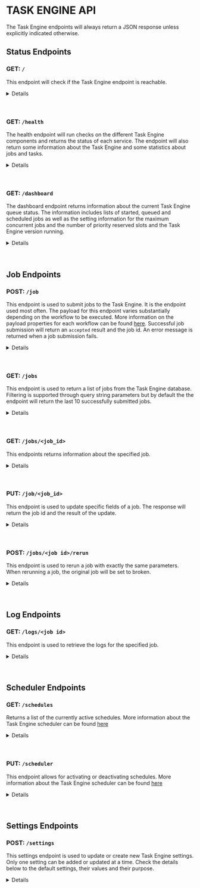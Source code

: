 # TASK ENGINE API

The Task Engine endpoints will always return a JSON response unless explicitly indicated otherwise.

## Status Endpoints

### GET: `/`

This endpoint will check if the Task Engine endpoint is reachable.

<details>

<summary>Details</summary>
<br />

**Requires Authentication: No**<br />
**Required Headers: None** <br />
**Optional Headers: None**

```json
{
    "result": "alive"
}
```

</details><br /><br />

### GET: `/health`

The health endpoint will run checks on the different Task Engine components and returns the status of each service. The endpoint will also return some information about the Task Engine and some statistics about jobs and tasks.

<details>

<summary>Details</summary>
<br />

**Requires Authentication: Yes**<br />
**Required Headers:**

- `client` - client name, required for authentication
- `api-key` - required for authentication
 
**Optional Headers: None**

Successful Response:

```json
{
    "version": "1.169.3", // Task Engine version
    "databases": {
        "redis": "OK",
        "postgres": "OK"
    },
    "queues": {
        "windows_capture": {
            "workers": 12,
            "working": 0,
            "pending": 0
        },
        "scheduler": {
            "workers": 1,
            "working": 0,
            "pending": 0
        },
        "work": {
            "workers": 9,
            "working": 0,
            "pending": 0
        },
        "controller": {
            "workers": 1,
            "working": 0,
            "pending": 0
        },
        "callback": {
            "workers": 2,
            "working": 0,
            "pending": 0
        }
    },
    "tasks": {
        "failed": 0,
        "pending": 0,
        "processed": 987654321
    },
    "jobs": {
        "completed": 12345,
        "failed": 65,
        "pending": 0,
        "broken": 20,
        "queued": 4,
        "started": 8,
        "scheduled": 7,
        "max_jobs": 8,
        "priority_slots": 3
    }
}
```

500 - Error Response:

```json
{
    "error": "<error message>"
}
```

</details><br /><br />

### GET: `/dashboard`

The dashboard endpoint returns information about the current Task Engine queue status. The information includes lists of started, queued and scheduled jobs as well as the setting information for the maximum concurrent jobs and the number of priority reserved slots and the Task Engine version running.

<details>

<summary>Details</summary>
<br />

**Requires Authentication: No**<br />
**Required Headers:None**<br />
**Optional Headers:**

- `client` - client name, used to filter by client-name in multi-tenant setups.

```json
{
    "max_jobs": 2,
    "priority_slots": 0,
    "started": [
        {
            "id": 123,
            "client": "demo-client",
            "workflow": "vodcapture",
            "priority": 5,
            "position": 1,
            "created_at": "2019-11-29T10:47:50.431Z",
            "updated_at": "2020-07-13T09:44:48.451Z",
            "queue_state": "started",
            "failed": false,
            "run_at": "2020-11-29T18:00:30.000Z"
        },
        {
            "id": 124,
            "client": "demo-client",
            "workflow": "vodcapture",
            "priority": 5,
            "position": 1,
            "created_at": "2020-06-19T15:23:36.197Z",
            "updated_at": "2020-09-07T15:28:12.034Z",
            "queue_state": "started",
            "failed": false,
            "run_at": "2030-06-19T17:00:30.000Z"
        }
    ],
    "queued": [
        {
            "id": 125,
            "client": "demo-client",
            "workflow": "vodcapture",
            "priority": 6,
            "position": 1,
            "created_at": "2019-11-29T10:47:50.431Z",
            "updated_at": "2020-07-13T09:44:48.451Z",
            "queue_state": "queued",
            "failed": false,
            "run_at": "2020-11-29T18:00:30.000Z"
        },
        {
            "id": 126,
            "client": "demo-client",
            "workflow": "vodcapture",
            "priority": 6,
            "position": 1,
            "created_at": "2020-06-19T15:23:36.197Z",
            "updated_at": "2020-09-07T15:28:12.034Z",
            "queue_state": "queued",
            "failed": false,
            "run_at": "2030-06-19T17:00:30.000Z"
        }
    ],
    "scheduled": [
        {
            "id": 122,
            "client": "demo-client",
            "workflow": "vodcapture",
            "priority": 5,
            "position": 1,
            "created_at": "2020-07-13T09:49:27.086Z",
            "updated_at": "2020-07-13T09:49:27.206Z",
            "queue_state": "scheduled",
            "failed": false,
            "run_at": "2030-06-19T17:00:30.000Z"
        }
    ],
    "version": "1.169.3"
}
```

</details><br /><br />

## Job Endpoints

### POST: `/job`

This endpoint is used to submit jobs to the Task Engine. It is the endpoint used most often. The payload for this endpoint varies substantially depending on the workflow to be executed. More information on the payload properties for each workflow can be found [here](TaskEngineWorkflows.html). Successful job submission will return an `accepted` result and the job id. An error message is returned when a job submission fails.

<details>

<summary>Details</summary>
<br />

**Requires Authentication: Yes**<br />
**Required Headers:**

- `client` - client name, required for authentication
- `api-key` - required for authentication
- `Content-Type` - set to `application/json`

**Optional Headers: None**

Successful Response:

```json
{
    "id": "123", // job id
    "result": "accepted"
}
```

400 - Error Response:

```json
{
    "id": "123", // job id
    "error": "<error message>"
}
```

500 - Error Response:

```text
    "Unable to create job request"
```

</details><br /><br />

### GET: `/jobs`

This endpoint is used to return a list of jobs from the Task Engine database. Filtering is supported through query string parameters but by default the the endpoint will return the last 10 successfully submitted jobs.

<details>

<summary>Details</summary>
<br />

**Requires Authentication: No**<br />
**Required Headers: None**<br />
**Optional Headers:None**<br />
**Query String Parameters:**

- `items` - the maximum number of jobs to return
- `order_by` - field used to order the query by a job property
- `asc` - filed used to order the results in ascending order. Accepts 1 (true) or 0 (false)
- `state` - filter by job state. The ID needs to be specified
  - 0 - queued
  - 1 - started
  - 2 - completed
  - 3 - pending
  - 4 - broken
  - 5 - scheduled
  - 6 - paused
- `from` - used to filter by date range, based on the job creation date
- `to` - used to filter by date range, based on the job creation date
- `failed` - filter to only returned failed jobs. If used with a state, jobs will only be returned if state is set to 2 (completed)
- `search` - a search term used to filter by eg. the content id for a submitted job
- `job_ids` - comma separated job ids
- `client` - client name to filter by

Successful response for `/jobs?limit=3&client=demo-client&state=2`

```json
[
    {
        "id": 123,
        "client": "demo-client",
        "workflow": "vodcapture",
        "priority": 5,
        "position": 1,
        "created_at": "2020-09-24T11:55:33.755Z",
        "updated_at": "2020-09-24T12:17:33.566Z",
        "queue_state": "completed",
        "failed": false,
        "run_at": "2020-09-24T11:55:33.755Z"
    },
    {
        "id": 114,
        "client": "demo-client",
        "workflow": "vodcapture",
        "priority": 5,
        "position": 1,
        "created_at": "2020-09-24T11:55:32.971Z",
        "updated_at": "2020-09-24T12:05:18.937Z",
        "queue_state": "completed",
        "failed": false,
        "run_at": "2020-09-24T11:55:32.971Z"
    },
    {
        "id": 102,
        "client": "demo-client",
        "workflow": "vodcapture",
        "priority": 5,
        "position": 1,
        "created_at": "2020-09-24T11:55:32.031Z",
        "updated_at": "2020-09-24T12:18:33.641Z",
        "queue_state": "completed",
        "failed": false,
        "run_at": "2020-09-24T11:55:32.031Z"
    }
]
```

400 - Error Response:

```json
{
    "error": "<error message>"
}
```

</details><br /><br />

### GET: `/jobs/<job_id>`

This endpoints returns information about the specified job.

<details>

<summary>Details</summary>
<br />

**Requires Authentication: No**<br />
**Required Headers: None**<br />
**Optional Headers: None**

Successful response for `/jobs/123`

```json
{
    "id": 123,
    "client": "demo-client",
    "workflow": "vodstream",
    "priority": 5,
    "position": 1,
    "top_of_queue": false,
    "parameters": {
        "content_id": "832751d6-f94f-44b3-b30d-0281bebfb0ea",
        "output_folder": "832751d6-f94f-44b3-b30d-0281bebfb0ea",
        "clips": [
            {
                "source": "http://demo.video.stream/live/41f7b71b-fd1a-431e-ab07-0e39909d4fd1/live.isml/Manifest",
                "start": "2019-09-18T16:55:53.000",
                "end": "2019-09-18T17:08:20.520"
            }
        ],
        "encrypted": false,
        "frame_accurate": true,
        "copy_ts": true,
        "rest_endpoints": [
            "https://vis.controlhub.demo-client.vualto.com/api/event/vuflow/taskenginecallback",
            "https://admin.controlhub.demo-client.vualto.com/vod/PublishVuflowData"
        ],
        "generate_vod": true,
        "create_thumbnail": true,
        "thumbnail_time": "00:04:03.120",
        "generate_mp4": false,
        "create_dref": true,
        "mezzanine": true,
        "apply_track_properties": false
    },
    "created_at": "2019-09-18T17:13:47.713Z",
    "updated_at": "2019-09-18T17:16:05.215Z",
    "queue_state": "completed",
    "failed": false,
    "run_at": "2019-09-18T17:13:47.713Z"
}
```

400 - Error Response:

```json
{
    "error": "<error message>"
}
```

</details><br /><br />

### PUT: `/job/<job_id>`

This endpoint is used to update specific fields of a job. The response will return the job id and the result of the update.

<details>

<summary>Details</summary>
<br />

**Requires Authentication: Yes**<br />
**Required Headers:**

- `client` - client name, required for authentication
- `api-key` - required for authentication
- `Content-Type` - set to `application/json`

**Optional Headers: None**

The list of job fields that can be updated:

- `queue_state` - The queue state for a job can be updated. This can be used to pause or break a job by specifying the values `paused` or `broken` respectively
- `run_at` - Updating the run_at field for a job changes when the job will be queued. The date must be in UTC and in the following format `yyyy-MM-ddTHH:mm:ss.fff`
- `priority` - Updating the priority for a job. More information on job priority can be found [here](TaskEngineWorkflowFeatures.html#priority)
- `sempahore_url` - This url can be used as part of the scheduling process. More information on the semaphore url can be found [here](TaskEngineWorkflowFeatures.html#semaphore-url)

Sample payload:

```json
{
    "client": "demo-client",
    "priority": "2",
    "run_at": "2020-09-09T14:30:00.000"
}
```

Successful Response:

```json
{
    "id": "<job id>",
    "result": "Performed updates: <list of updates>"
}
```

400 - Error Response:

```json
{
    "id": "<job id>",
    "error": "<error message>"
}
```

</details><br /><br />

### POST: `/jobs/<job id>/rerun`

This endpoint is used to rerun a job with exactly the same parameters. When rerunning a job, the original job will be set to broken.

<details>

<summary>Details</summary>
<br />

**Requires Authentication: Yes**<br />
**Required Headers:**

- `client` - client name, required for authentication
- `api-key` - required for authentication

**Optional Headers: None**

Successful Response:

```json
{
    "id": "<job id>",
    "result": "accepted"
}
```

400 - Error Response:

```json
{
    "error": "<error message>"
}
```

</details><br /><br />

## Log Endpoints

### GET: `/logs/<job id>`

This endpoint is used to retrieve the logs for the specified job.

<details>

<summary>Details</summary>
<br />

**Requires Authentication: No**<br />
**Required Headers:**

- `Accept` - set to `application/json`

**Optional Headers: None**

Successful Response:

```json
[
    {
        "id": 691464,
        "job_id": 123,
        "severity": 1,
        "severity_description": "INFO",
        "progname": "api",
        "message": "{\"path\":\"POST /job\",\"remote_addr\":\"99.80.104.160\",\"headers\":{\"HTTP_VERSION\":\"HTTP/1.1\",\"HTTP_X_AUTH_KEY\":\"********************************3e2d\",\"HTTP_API_KEY\":\"********************************3e2d\",\"HTTP_X_API_KEY\":\"********************************3e2d\",\"HTTP_ACCEPT\":\"application/json, application/xml, text/json, text/x-json, text/javascript, text/xml\",\"HTTP_USER_AGENT\":\"RestSharp/106.3.1.0\",\"HTTP_HOST\":\"taskengine.demo-client.vualto.com\",\"HTTP_ACCEPT_ENCODING\":\"gzip, deflate\"},\"parameters\":{\"client\":\"demo-client\",\"parameters\":{\"folder\":\"a40fdaff-f904-4ea5-b893-a89152708952\",\"content_id\":\"a40fdaff-f904-4ea5-b893-a89152708952\",\"rest_endpoints\":[\"https://vis.controlhub.demo-client.vualto.com/api/event/vuflow/taskenginecallback\",\"https://admin.controlhub.demo-client.vualto.com/vod/PublishVuflowData\"]},\"job\":{\"workflow\":\"drmswitch\"}},\"payload\":\"job_created\"}",
        "created_at": "2020-07-06T12:48:49.591Z",
        "updated_at": "2020-07-06T12:48:49.591Z",
        "task_id": 0,
        "visible": true
    },
    {
        "id": 691465,
        "job_id": 123,
        "severity": 1,
        "severity_description": "INFO",
        "progname": "worker",
        "message": "No client definitions. Using common definitions.",
        "created_at": "2020-07-06T12:48:50.079Z",
        "updated_at": "2020-07-06T12:48:50.079Z",
        "task_id": 24100,
        "visible": true
    },
    {
        "id": 691466,
        "job_id": 123,
        "severity": 1,
        "severity_description": "INFO",
        "progname": "worker",
        "message": "Task 'get_filenames' started",
        "created_at": "2020-07-06T12:48:50.089Z",
        "updated_at": "2020-07-06T12:48:50.089Z",
        "task_id": 24100,
        "visible": true
    },
    {
        "id": 691469,
        "job_id": 123,
        "severity": 1,
        "severity_description": "INFO",
        "progname": "worker",
        "message": "Root key: output_root Root Folder: content/vod",
        "created_at": "2020-07-06T12:48:50.110Z",
        "updated_at": "2020-07-06T12:48:50.110Z",
        "task_id": 24100,
        "visible": true
    },
    {
        "id": 691470,
        "job_id": 123,
        "severity": 1,
        "severity_description": "INFO",
        "progname": "worker",
        "message": "'get_filenames' completed successfully",
        "created_at": "2020-07-06T12:48:50.204Z",
        "updated_at": "2020-07-06T12:48:50.204Z",
        "task_id": 24100,
        "visible": true
    },
    {
        "id": 691474,
        "job_id": 123,
        "severity": 1,
        "severity_description": "INFO",
        "progname": "callback",
        "message": "No client definitions. Using common definitions.",
        "created_at": "2020-07-06T12:48:51.100Z",
        "updated_at": "2020-07-06T12:48:51.100Z",
        "task_id": 24100,
        "visible": true
    },
    {
        "id": 691476,
        "job_id": 123,
        "severity": 1,
        "severity_description": "INFO",
        "progname": "worker",
        "message": "No client definitions. Using common definitions.",
        "created_at": "2020-07-06T12:48:51.197Z",
        "updated_at": "2020-07-06T12:48:51.197Z",
        "task_id": 24101,
        "visible": true
    },
    {
        "id": 691477,
        "job_id": 123,
        "severity": 1,
        "severity_description": "INFO",
        "progname": "worker",
        "message": "Task 'prepare_switch' started",
        "created_at": "2020-07-06T12:48:51.203Z",
        "updated_at": "2020-07-06T12:48:51.203Z",
        "task_id": 24101,
        "visible": true
    },
    {
        "id": 691479,
        "job_id": 123,
        "severity": 1,
        "severity_description": "INFO",
        "progname": "worker",
        "message": "switching to DRM manifest",
        "created_at": "2020-07-06T12:48:51.211Z",
        "updated_at": "2020-07-06T12:48:51.211Z",
        "task_id": 24101,
        "visible": true
    },
    {
        "id": 691480,
        "job_id": 123,
        "severity": 1,
        "severity_description": "INFO",
        "progname": "worker",
        "message": "Activating content/vod/a40fdaff-f904-4ea5-b893-a89152708952/1594039706_9529e5b3-14f0-4b3a-bb9c-97f5615a0d96_a40fdaff-f904-4ea5-b893-a89152708952.drm. New manifest: a40fdaff-f904-4ea5-b893-a89152708952_drm_7109e03e-9a62-4cbb-858f-6d79305e2d08.ism",
        "created_at": "2020-07-06T12:48:51.213Z",
        "updated_at": "2020-07-06T12:48:51.213Z",
        "task_id": 24101,
        "visible": true
    },
    {
        "id": 691481,
        "job_id": 123,
        "severity": 1,
        "severity_description": "INFO",
        "progname": "worker",
        "message": "switching to DRM manifest",
        "created_at": "2020-07-06T12:48:51.216Z",
        "updated_at": "2020-07-06T12:48:51.216Z",
        "task_id": 24101,
        "visible": true
    },
    {
        "id": 691482,
        "job_id": 123,
        "severity": 1,
        "severity_description": "INFO",
        "progname": "worker",
        "message": "Activiating content/vod/a40fdaff-f904-4ea5-b893-a89152708952/1594039706_9529e5b3-14f0-4b3a-bb9c-97f5615a0d96_a40fdaff-f904-4ea5-b893-a89152708952_aes.drm. New manifest: a40fdaff-f904-4ea5-b893-a89152708952_drm_7109e03e-9a62-4cbb-858f-6d79305e2d08_aes.ism",
        "created_at": "2020-07-06T12:48:51.218Z",
        "updated_at": "2020-07-06T12:48:51.218Z",
        "task_id": 24101,
        "visible": true
    },
    {
        "id": 691483,
        "job_id": 123,
        "severity": 1,
        "severity_description": "INFO",
        "progname": "worker",
        "message": "De-activiating content/vod/a40fdaff-f904-4ea5-b893-a89152708952/a40fdaff-f904-4ea5-b893-a89152708952_nodrm_771f5e37-97c0-476c-a1f7-43cceeb60585.ism. New name: 1594039731_bd0c779e-a4a6-45d2-bbe9-8485b4e61703_a40fdaff-f904-4ea5-b893-a89152708952.nodrm",
        "created_at": "2020-07-06T12:48:51.220Z",
        "updated_at": "2020-07-06T12:48:51.220Z",
        "task_id": 24101,
        "visible": true
    },
    {
        "id": 691484,
        "job_id": 123,
        "severity": 1,
        "severity_description": "INFO",
        "progname": "worker",
        "message": "'prepare_switch' completed successfully",
        "created_at": "2020-07-06T12:48:51.226Z",
        "updated_at": "2020-07-06T12:48:51.226Z",
        "task_id": 24101,
        "visible": true
    },
    {
        "id": 691486,
        "job_id": 123,
        "severity": 1,
        "severity_description": "INFO",
        "progname": "callback",
        "message": "No client definitions. Using common definitions.",
        "created_at": "2020-07-06T12:48:51.366Z",
        "updated_at": "2020-07-06T12:48:51.366Z",
        "task_id": 24100,
        "visible": true
    },
    {
        "id": 691491,
        "job_id": 123,
        "severity": 1,
        "severity_description": "INFO",
        "progname": "callback",
        "message": "No client definitions. Using common definitions.",
        "created_at": "2020-07-06T12:48:51.602Z",
        "updated_at": "2020-07-06T12:48:51.602Z",
        "task_id": 24101,
        "visible": true
    },
    {
        "id": 691494,
        "job_id": 123,
        "severity": 1,
        "severity_description": "INFO",
        "progname": "worker",
        "message": "No client definitions. Using common definitions.",
        "created_at": "2020-07-06T12:48:51.820Z",
        "updated_at": "2020-07-06T12:48:51.820Z",
        "task_id": 24102,
        "visible": true
    },
    {
        "id": 691495,
        "job_id": 123,
        "severity": 1,
        "severity_description": "INFO",
        "progname": "worker",
        "message": "Task 'rename_manifests' started",
        "created_at": "2020-07-06T12:48:51.828Z",
        "updated_at": "2020-07-06T12:48:51.828Z",
        "task_id": 24102,
        "visible": true
    },
    {
        "id": 691498,
        "job_id": 123,
        "severity": 1,
        "severity_description": "INFO",
        "progname": "worker",
        "message": "Root key: output_root Root Folder: content/vod",
        "created_at": "2020-07-06T12:48:51.851Z",
        "updated_at": "2020-07-06T12:48:51.851Z",
        "task_id": 24102,
        "visible": true
    },
    {
        "id": 691499,
        "job_id": 123,
        "severity": 1,
        "severity_description": "INFO",
        "progname": "worker",
        "message": "S3 folder: content/vod/a40fdaff-f904-4ea5-b893-a89152708952, Active Manifest a40fdaff-f904-4ea5-b893-a89152708952_drm_7109e03e-9a62-4cbb-858f-6d79305e2d08.ism",
        "created_at": "2020-07-06T12:48:51.854Z",
        "updated_at": "2020-07-06T12:48:51.854Z",
        "task_id": 24102,
        "visible": true
    },
    {
        "id": 691502,
        "job_id": 123,
        "severity": 1,
        "severity_description": "INFO",
        "progname": "callback",
        "message": "No client definitions. Using common definitions.",
        "created_at": "2020-07-06T12:48:51.869Z",
        "updated_at": "2020-07-06T12:48:51.869Z",
        "task_id": 24101,
        "visible": true
    },
    {
        "id": 691512,
        "job_id": 123,
        "severity": 1,
        "severity_description": "INFO",
        "progname": "callback",
        "message": "No client definitions. Using common definitions.",
        "created_at": "2020-07-06T12:48:52.178Z",
        "updated_at": "2020-07-06T12:48:52.178Z",
        "task_id": 24102,
        "visible": true
    },
    {
        "id": 691516,
        "job_id": 123,
        "severity": 1,
        "severity_description": "INFO",
        "progname": "worker",
        "message": "'rename_manifests' completed successfully",
        "created_at": "2020-07-06T12:48:52.282Z",
        "updated_at": "2020-07-06T12:48:52.282Z",
        "task_id": 24102,
        "visible": true
    },
    {
        "id": 691519,
        "job_id": 123,
        "severity": 1,
        "severity_description": "INFO",
        "progname": "controller",
        "message": "job has completed successfully",
        "created_at": "2020-07-06T12:48:52.684Z",
        "updated_at": "2020-07-06T12:48:52.684Z",
        "task_id": 24102,
        "visible": true
    },
    {
        "id": 691520,
        "job_id": 123,
        "severity": 1,
        "severity_description": "INFO",
        "progname": "callback",
        "message": "No client definitions. Using common definitions.",
        "created_at": "2020-07-06T12:48:53.421Z",
        "updated_at": "2020-07-06T12:48:53.421Z",
        "task_id": 24102,
        "visible": true
    },
    {
        "id": 691523,
        "job_id": 123,
        "severity": 1,
        "severity_description": "INFO",
        "progname": "callback",
        "message": "No client definitions. Using common definitions.",
        "created_at": "2020-07-06T12:48:53.653Z",
        "updated_at": "2020-07-06T12:48:53.653Z",
        "task_id": 24102,
        "visible": true
    },
]
```

400 - Error Response:

```json
{
    "error": "<error message>"
}
```

</details><br /><br />

## Scheduler Endpoints

### GET: `/schedules`

Returns a list of the currently active schedules. More information about the Task Engine scheduler can be found [here](TaskEngineWorkflowFeatures.html#Scheduler)

<details>

<summary>Details</summary>
<br />

**Requires Authentication: Yes**<br />
**Required Headers:**

- `client` - client name, required for authentication
- `api-key` - required for authentication

**Optional Headers:None**

Successful Response:

```json
{
    "result": "ok",
    "schedules": {
        "queue_scheduled_jobs": {
            "class": "QueueJobs",
            "every": [
                60,
                {
                    "first_in": 5
                }
            ],
            "queue": "scheduler",
            "description": "Enqueues scheduled jobs that have a run_at time in the past."
        }
    }
}
```

400 - Error Response:

```json
{
    "error": "<error message>"
}
```

</details><br /><br />

### PUT: `/scheduler`

This endpoint allows for activating or deactivating schedules. More information about the Task Engine scheduler can be found [here](TaskEngineWorkflowFeatures.html#Scheduler)

<details>

<summary>Details</summary>
<br />

**Requires Authentication: Yes**<br />
**Required Headers:**

- `client` - client name, required for authentication
- `api-key` - required for authentication

**Optional Headers:None**

Payload parameters:

- `schedule` - name of the schedule to be activated or deactivated
- `active` - accepts true or false to set the schedule to active or inactive

Sample Payload:

```json
{
    "schedule": "queue_scheduled_jobs", // schedule name
    "active": true
}
```

Successful Response:

```json
{
    "result": "ok",
    "schedules": ["<list of schedules>"]
}
```

400 - Error Response

```json
{
    "error": "<error message>"
}
```

</details><br /><br />

## Settings Endpoints

### POST: `/settings`

This settings endpoint is used to update or create new Task Engine settings. Only one setting can be added or updated at a time. Check the details below to the default settings, their values and their purpose.

<details>

<summary>Details</summary>
<br />

System default settings:

- `max_jobs` - The maximum number of concurrent jobs. Default: 2
- `priority_slots` - The number of concurrent job slots that should be reserved for high priority jobs. More information can be found [here](TaskEngineWorkflowFeatures.html#priority-slots). Default: 0
- `schedule_interval` - The interval, in seconds, between the scheduler executions. Default: 60
- `retry_delay` - The delay, in seconds, between retries for failed Resque tasks. Default: 5
- `retry_limit` - The number of times a Resque task should be retried before a job is failed. Default: 3

**Requires Authentication: Yes**<br />
**Required Headers:**

- `client` - client name, required for authentication
- `api-key` - required for authentication
- `content-type` - set to `application/json`

**Optional Headers:None**

Payload parameters:

- `name` - setting name from the list above or name for a new setting
- `setting` - the value to be given to that setting

Sample Payload:

```json
{
    "name": "max_jobs", // setting name
    "setting": "4" // value
}
```

Successful Response:

```json
{
    "result": "ok",
    "message": "<setting name> setting created/updated"
}
```

400 - Error Response

```json
{
    "error": "<error message>"
}
```

</details>
